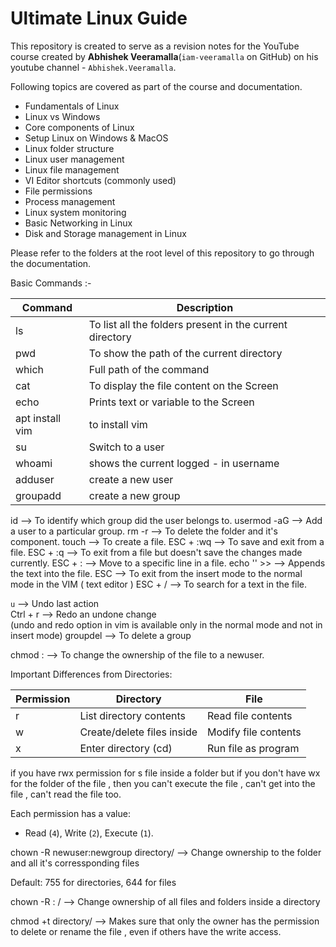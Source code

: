 # Ultimate Linux Guide

This repository is created to serve as a revision notes for the YouTube course created by **Abhishek Veeramalla**(`iam-veeramalla` on GitHub) on his youtube channel - `Abhishek.Veeramalla`.

Following topics are covered as part of the course and documentation.

- Fundamentals of Linux
- Linux vs Windows
- Core components of Linux
- Setup Linux on Windows & MacOS
- Linux folder structure
- Linux user management
- Linux file management
- VI Editor shortcuts (commonly used)
- File permissions
- Process management
- Linux system monitoring
- Basic Networking in Linux
- Disk and Storage management in Linux

Please refer to the folders at the root level of this repository to go through the documentation. 

Basic Commands :- 

| Command | Description |
|----------|-------------|
| ls | To list all the folders present in the current directory |
| pwd | To show the path of the current directory |
| which | Full path of the command |
| cat | To display the file content on the Screen |
| echo | Prints text or variable to the Screen |
| apt install vim | to install vim |
| su <username> | Switch to a user |
| whoami | shows the current logged - in username |
| adduser <username> | create a new user |
| groupadd <groupname> | create a new group |

id <username> -->  To identify which group did the user belongs to.
usermod -aG <groupname> <username> --> Add a user to a particular group.
rm -r <fodlername> --> To delete the folder and it's component.
touch <filename> --> To create a file.
ESC + :wq --> To save and exit from a file.
ESC + :q --> To exit from a file but doesn't save the changes made currently.
ESC + :<linenumber> --> Move to a specific line in a file.
echo '<text>' >> <filename> --> Appends the text into the file.
ESC --> To exit from the insert mode to the normal mode in the VIM ( text editor )
ESC + /<pattern> --> To search for a text in the file.

`u` –-> Undo last action  
Ctrl + r –-> Redo an undone change  
    (undo and redo option in vim is available only in the normal mode and not in insert mode)
groupdel <groupname> --> To delete a group

chmod <username>:<usergroup> <filename> --> To change the ownership of the file to a newuser.

Important Differences from Directories:

| Permission | Directory | File |
|------------|-----------|------|
| r | List directory contents | Read file contents |
| w | Create/delete files inside | Modify file contents |
| x | Enter directory (cd) | Run file as program |

if  you have rwx permission for s file inside a folder but if you don't have wx for the folder of the file , then you can't execute the file , can't get into the file , can't read the file too.

Each permission has a value:
- Read (`4`), Write (`2`), Execute (`1`).

chown -R newuser:newgroup directory/ --> Change ownership to the folder and all it's corressponding files

Default: 755 for directories, 644 for files

chown -R <username>:<groupname> <directory>/ --> Change ownership of all files and folders inside a directory

chmod +t directory/ --> Makes sure that only the owner has the permission to delete or rename the file , even if others have the write access.


